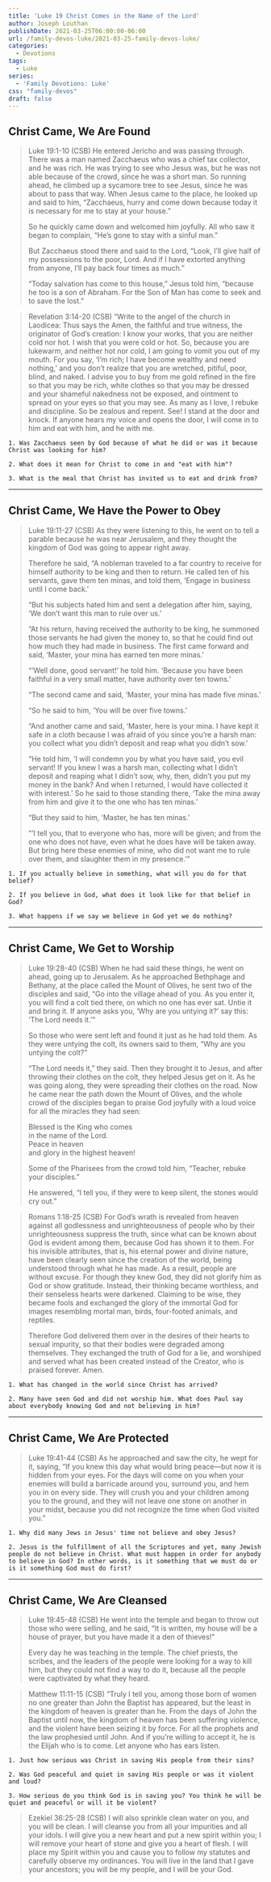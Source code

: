 ```yaml
---
title: 'Luke 19 Christ Comes in the Name of the Lord'
author: Joseph Louthan
publishDate: 2021-03-25T06:00:00-06:00
url: /family-devos-luke/2021-03-25-family-devos-luke/
categories:
  - Devotions
tags:
  - Luke
series:
  - 'Family Devotions: Luke'
css: "family-devos"
draft: false
---
```

## Christ Came, We Are Found

>Luke 19:1-10 (CSB) He entered Jericho and was passing through. There was a man named Zacchaeus who was a chief tax collector, and he was rich. He was trying to see who Jesus was, but he was not able because of the crowd, since he was a short man. So running ahead, he climbed up a sycamore tree to see Jesus, since he was about to pass that way. When Jesus came to the place, he looked up and said to him, “Zacchaeus, hurry and come down because today it is necessary for me to stay at your house.”
>
>So he quickly came down and welcomed him joyfully. All who saw it began to complain, “He’s gone to stay with a sinful man.”
>
>But Zacchaeus stood there and said to the Lord, “Look, I’ll give half of my possessions to the poor, Lord. And if I have extorted anything from anyone, I’ll pay back four times as much.”
>
>“Today salvation has come to this house,” Jesus told him, “because he too is a son of Abraham. For the Son of Man has come to seek and to save the lost.”

>Revelation 3:14-20 (CSB) “Write to the angel of the church in Laodicea: Thus says the Amen, the faithful and true witness, the originator of God’s creation: I know your works, that you are neither cold nor hot. I wish that you were cold or hot. So, because you are lukewarm, and neither hot nor cold, I am going to vomit you out of my mouth. For you say, ‘I’m rich; I have become wealthy and need nothing,’ and you don’t realize that you are wretched, pitiful, poor, blind, and naked. I advise you to buy from me gold refined in the fire so that you may be rich, white clothes so that you may be dressed and your shameful nakedness not be exposed, and ointment to spread on your eyes so that you may see. As many as I love, I rebuke and discipline. So be zealous and repent. See! I stand at the door and knock. If anyone hears my voice and opens the door, I will come in to him and eat with him, and he with me.

```text
1. Was Zacchaeus seen by God because of what he did or was it because Christ was looking for him?

2. What does it mean for Christ to come in and "eat with him"?

3. What is the meal that Christ has invited us to eat and drink from?
```

---

## Christ Came, We Have the Power to Obey

>Luke 19:11-27 (CSB) As they were listening to this, he went on to tell a parable because he was near Jerusalem, and they thought the kingdom of God was going to appear right away.
>
>Therefore he said, “A nobleman traveled to a far country to receive for himself authority to be king and then to return. He called ten of his servants, gave them ten minas, and told them, ‘Engage in business until I come back.’
>
>“But his subjects hated him and sent a delegation after him, saying, ‘We don’t want this man to rule over us.’
>
>“At his return, having received the authority to be king, he summoned those servants he had given the money to, so that he could find out how much they had made in business. The first came forward and said, ‘Master, your mina has earned ten more minas.’
>
>“‘Well done, good servant!’ he told him. ‘Because you have been faithful in a very small matter, have authority over ten towns.’
>
>“The second came and said, ‘Master, your mina has made five minas.’
>
>“So he said to him, ‘You will be over five towns.’
>
>“And another came and said, ‘Master, here is your mina. I have kept it safe in a cloth because I was afraid of you since you’re a harsh man: you collect what you didn’t deposit and reap what you didn’t sow.’
>
>“He told him, ‘I will condemn you by what you have said, you evil servant! If you knew I was a harsh man, collecting what I didn’t deposit and reaping what I didn’t sow, why, then, didn’t you put my money in the bank? And when I returned, I would have collected it with interest.’ So he said to those standing there, ‘Take the mina away from him and give it to the one who has ten minas.’
>
>“But they said to him, ‘Master, he has ten minas.’
>
>“‘I tell you, that to everyone who has, more will be given; and from the one who does not have, even what he does have will be taken away. But bring here these enemies of mine, who did not want me to rule over them, and slaughter them in my presence.’”

```text
1. If you actually believe in something, what will you do for that belief?

2. If you believe in God, what does it look like for that belief in God?

3. What happens if we say we believe in God yet we do nothing?
```

---

## Christ Came, We Get to Worship

>Luke 19:28-40 (CSB) When he had said these things, he went on ahead, going up to Jerusalem. As he approached Bethphage and Bethany, at the place called the Mount of Olives, he sent two of the disciples and said, “Go into the village ahead of you. As you enter it, you will find a colt tied there, on which no one has ever sat. Untie it and bring it. If anyone asks you, ‘Why are you untying it?’ say this: ‘The Lord needs it.’”
>
>So those who were sent left and found it just as he had told them. As they were untying the colt, its owners said to them, “Why are you untying the colt?”
>
>“The Lord needs it,” they said. Then they brought it to Jesus, and after throwing their clothes on the colt, they helped Jesus get on it. As he was going along, they were spreading their clothes on the road. Now he came near the path down the Mount of Olives, and the whole crowd of the disciples began to praise God joyfully with a loud voice for all the miracles they had seen:
>
>Blessed is the King who comes  
>in the name of the Lord.  
>Peace in heaven  
>and glory in the highest heaven!
>
>Some of the Pharisees from the crowd told him, “Teacher, rebuke your disciples.”
>
>He answered, “I tell you, if they were to keep silent, the stones would cry out.”

>Romans 1:18-25 (CSB) For God’s wrath is revealed from heaven against all godlessness and unrighteousness of people who by their unrighteousness suppress the truth, since what can be known about God is evident among them, because God has shown it to them. For his invisible attributes, that is, his eternal power and divine nature, have been clearly seen since the creation of the world, being understood through what he has made. As a result, people are without excuse. For though they knew God, they did not glorify him as God or show gratitude. Instead, their thinking became worthless, and their senseless hearts were darkened. Claiming to be wise, they became fools and exchanged the glory of the immortal God for images resembling mortal man, birds, four-footed animals, and reptiles.
>
>Therefore God delivered them over in the desires of their hearts to sexual impurity, so that their bodies were degraded among themselves. They exchanged the truth of God for a lie, and worshiped and served what has been created instead of the Creator, who is praised forever. Amen.

```text
1. What has changed in the world since Christ has arrived?

2. Many have seen God and did not worship him. What does Paul say about everybody knowing God and not believing in him?
```

---

## Christ Came, We Are Protected

>Luke 19:41-44 (CSB) As he approached and saw the city, he wept for it, saying, “If you knew this day what would bring peace—but now it is hidden from your eyes. For the days will come on you when your enemies will build a barricade around you, surround you, and hem you in on every side. They will crush you and your children among you to the ground, and they will not leave one stone on another in your midst, because you did not recognize the time when God visited you.”

```text
1. Why did many Jews in Jesus' time not believe and obey Jesus?

2. Jesus is the fulfillment of all the Scriptures and yet, many Jewish people do not believe in Christ. What must happen in order for anybody to believe in God? In other words, is it something that we must do or is it something God must do first?
```

---

## Christ Came, We Are Cleansed

>Luke 19:45-48 (CSB) He went into the temple and began to throw out those who were selling, and he said, “It is written, my house will be a house of prayer, but you have made it a den of thieves!”
>
>Every day he was teaching in the temple. The chief priests, the scribes, and the leaders of the people were looking for a way to kill him, but they could not find a way to do it, because all the people were captivated by what they heard.

>Matthew 11:11-15 (CSB) “Truly I tell you, among those born of women no one greater than John the Baptist has appeared, but the least in the kingdom of heaven is greater than he. From the days of John the Baptist until now, the kingdom of heaven has been suffering violence, and the violent have been seizing it by force. For all the prophets and the law prophesied until John. And if you’re willing to accept it, he is the Elijah who is to come. Let anyone who has ears listen.

```text
1. Just how serious was Christ in saving His people from their sins?

2. Was God peaceful and quiet in saving His people or was it violent and loud?

3. How serious do you think God is in saving you? You think he will be quiet and peaceful or will it be violent?
```

>Ezekiel 36:25-28 (CSB) I will also sprinkle clean water on you, and you will be clean. I will cleanse you from all your impurities and all your idols. I will give you a new heart and put a new spirit within you; I will remove your heart of stone and give you a heart of flesh. I will place my Spirit within you and cause you to follow my statutes and carefully observe my ordinances. You will live in the land that I gave your ancestors; you will be my people, and I will be your God.
